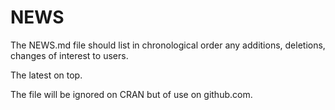 # NEWS

The NEWS.md file should list in chronological order any additions, deletions, changes of interest to users.

The latest on top.

The file will be ignored on CRAN but of use on github.com.
